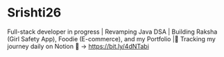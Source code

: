 # Srishti26
Full-stack developer in progress | Revamping Java DSA | Building Raksha (Girl Safety App), Foodie (E-commerce), and my Portfolio |🚀 Tracking my journey daily on Notion 📒 → https://bit.ly/4dNTabi

